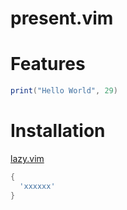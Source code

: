 # present.vim

# Features

```lua
print("Hello World", 29)
```

# Installation
[lazy.vim](https://github.com/tjdevries/present.nvim/tree/master?tab=readme-ov-file#lazynvim)

```lua
{
  'xxxxxx'
}
```
